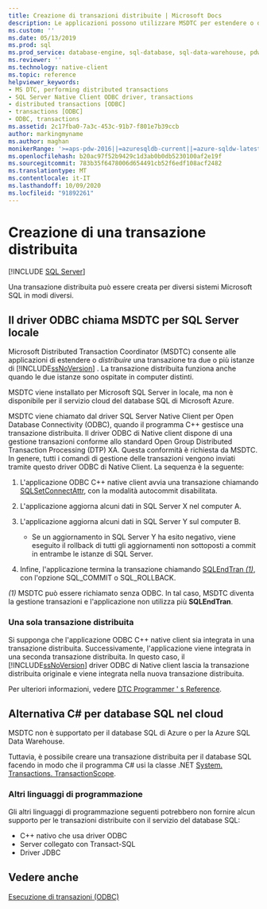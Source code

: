 ```yaml
---
title: Creazione di transazioni distribuite | Microsoft Docs
description: Le applicazioni possono utilizzare MSDTC per estendere o distribuire una transazione tra più istanze di SQL Server. Una classe .NET può inoltre distribuire una transazione.
ms.custom: ''
ms.date: 05/13/2019
ms.prod: sql
ms.prod_service: database-engine, sql-database, sql-data-warehouse, pdw
ms.reviewer: ''
ms.technology: native-client
ms.topic: reference
helpviewer_keywords:
- MS DTC, performing distributed transactions
- SQL Server Native Client ODBC driver, transactions
- distributed transactions [ODBC]
- transactions [ODBC]
- ODBC, transactions
ms.assetid: 2c17fba0-7a3c-453c-91b7-f801e7b39ccb
author: markingmyname
ms.author: maghan
monikerRange: '>=aps-pdw-2016||=azuresqldb-current||=azure-sqldw-latest||>=sql-server-2016||=sqlallproducts-allversions||>=sql-server-linux-2017||=azuresqldb-mi-current'
ms.openlocfilehash: b20ac97f52b9429c1d3ab0b0db5230100af2e19f
ms.sourcegitcommit: 783b35f6478006d654491cb52f6edf108acf2482
ms.translationtype: MT
ms.contentlocale: it-IT
ms.lasthandoff: 10/09/2020
ms.locfileid: "91892261"
---
```

# <a name="create-a-distributed-transaction"></a>Creazione di una transazione distribuita

[!INCLUDE [SQL Server](../../../includes/applies-to-version/sql-asdb-asdbmi-asa-pdw.md)]

<!--
The following includes .md file is Empty, as of long before 2019/May/13.
/includes/snac-deprecated.md
-->


Una transazione distribuita può essere creata per diversi sistemi Microsoft SQL in modi diversi.

## <a name="odbc-driver-calls-the-msdtc-for-sql-server-on-premises"></a>Il driver ODBC chiama MSDTC per SQL Server locale

Microsoft Distributed Transaction Coordinator (MSDTC) consente alle applicazioni di estendere o _distribuire_ una transazione tra due o più istanze di [!INCLUDE[ssNoVersion](../../../includes/ssnoversion-md.md)] . La transazione distribuita funziona anche quando le due istanze sono ospitate in computer distinti.

MSDTC viene installato per Microsoft SQL Server in locale, ma non è disponibile per il servizio cloud del database SQL di Microsoft Azure.

MSDTC viene chiamato dal driver SQL Server Native Client per Open Database Connectivity (ODBC), quando il programma C++ gestisce una transazione distribuita. Il driver ODBC di Native client dispone di una gestione transazioni conforme allo standard Open Group Distributed Transaction Processing (DTP) XA. Questa conformità è richiesta da MSDTC. In genere, tutti i comandi di gestione delle transazioni vengono inviati tramite questo driver ODBC di Native Client. La sequenza è la seguente:

1. L'applicazione ODBC C++ native client avvia una transazione chiamando [SQLSetConnectAttr](../../../relational-databases/native-client-odbc-api/sqlsetconnectattr.md), con la modalità autocommit disabilitata.

2. L'applicazione aggiorna alcuni dati in SQL Server X nel computer A.

3. L'applicazione aggiorna alcuni dati in SQL Server Y sul computer B.
    - Se un aggiornamento in SQL Server Y ha esito negativo, viene eseguito il rollback di tutti gli aggiornamenti non sottoposti a commit in entrambe le istanze di SQL Server.

4. Infine, l'applicazione termina la transazione chiamando [SQLEndTran _(1)_](../../../relational-databases/native-client-odbc-api/sqlendtran.md), con l'opzione SQL_COMMIT o SQL_ROLLBACK.

_(1)_ MSDTC può essere richiamato senza ODBC. In tal caso, MSDTC diventa la gestione transazioni e l'applicazione non utilizza più **SQLEndTran**.

### <a name="only-one-distributed-transaction"></a>Una sola transazione distribuita

Si supponga che l'applicazione ODBC C++ native client sia integrata in una transazione distribuita. Successivamente, l'applicazione viene integrata in una seconda transazione distribuita. In questo caso, il [!INCLUDE[ssNoVersion](../../../includes/ssnoversion-md.md)] driver ODBC di Native client lascia la transazione distribuita originale e viene integrata nella nuova transazione distribuita.

Per ulteriori informazioni, vedere [DTC Programmer ' s Reference](/previous-versions/windows/desktop/ms686108(v=vs.85)).

## <a name="c-alternative-for-sql-database-in-the-cloud"></a>Alternativa C# per database SQL nel cloud

MSDTC non è supportato per il database SQL di Azure o per la Azure SQL Data Warehouse.

Tuttavia, è possibile creare una transazione distribuita per il database SQL facendo in modo che il programma C# usi la classe .NET [System. Transactions. TransactionScope](/dotnet/api/system.transactions.transactionscope).

### <a name="other-programming-languages"></a>Altri linguaggi di programmazione

Gli altri linguaggi di programmazione seguenti potrebbero non fornire alcun supporto per le transazioni distribuite con il servizio del database SQL:

- C++ nativo che usa driver ODBC
- Server collegato con Transact-SQL
- Driver JDBC

## <a name="see-also"></a>Vedere anche

[Esecuzione di transazioni (ODBC)](performing-transactions-in-odbc.md)